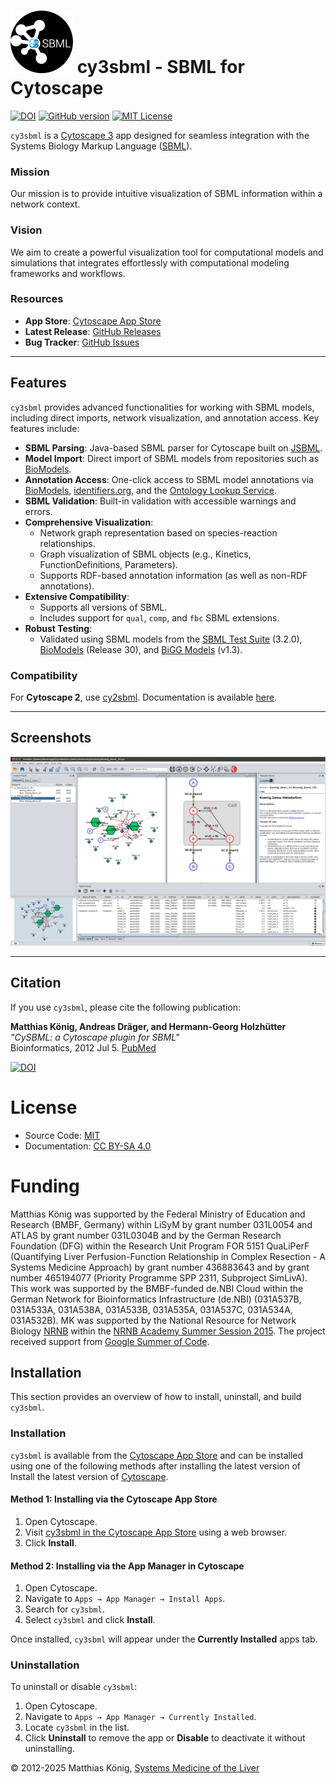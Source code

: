 # ![cy3sbml logo](https://github.com/matthiaskoenig/cy3sbml/raw/develop/docs/images/logo100.png) cy3sbml - SBML for Cytoscape

[![DOI](https://zenodo.org/badge/5066/matthiaskoenig/cy3sbml.svg)](https://zenodo.org/badge/latestdoi/5066/matthiaskoenig/cy3sbml)
[![GitHub version](https://badge.fury.io/gh/matthiaskoenig%2Fcy3sbml.svg)](https://badge.fury.io/gh/matthiaskoenig%2Fcy3sbml)
[![MIT License](https://img.shields.io/pypi/l/pymetadata.svg)](https://opensource.org/licenses/MIT)

`cy3sbml` is a [Cytoscape 3](http://www.cytoscape.org) app designed for seamless integration with the Systems Biology Markup Language ([SBML](http://www.sbml.org)).

### Mission
Our mission is to provide intuitive visualization of SBML information within a network context.

### Vision
We aim to create a powerful visualization tool for computational models and simulations that integrates effortlessly with computational modeling frameworks and workflows.

### Resources
- **App Store**: [Cytoscape App Store](http://apps.cytoscape.org/apps/cy3sbml)
- **Latest Release**: [GitHub Releases](https://github.com/matthiaskoenig/cy3sbml/releases/latest)
- **Bug Tracker**: [GitHub Issues](https://github.com/matthiaskoenig/cy3sbml/issues)

---

## Features

`cy3sbml` provides advanced functionalities for working with SBML models, including direct imports, network visualization, and annotation access. Key features include:

- **SBML Parsing**: Java-based SBML parser for Cytoscape built on [JSBML](https://github.com/sbmlteam/jsbml).
- **Model Import**: Direct import of SBML models from repositories such as [BioModels](https://www.ebi.ac.uk/biomodels/).
- **Annotation Access**: One-click access to SBML model annotations via [BioModels](https://www.ebi.ac.uk/biomodels/), [identifiers.org](https://identifiers.org/), and the [Ontology Lookup Service](https://www.ebi.ac.uk/ols4/index).
- **SBML Validation**: Built-in validation with accessible warnings and errors.
- **Comprehensive Visualization**:
  - Network graph representation based on species-reaction relationships.
  - Graph visualization of SBML objects (e.g., Kinetics, FunctionDefinitions, Parameters).
  - Supports RDF-based annotation information (as well as non-RDF annotations).
- **Extensive Compatibility**:
  - Supports all versions of SBML.
  - Includes support for `qual`, `comp`, and `fbc` SBML extensions.
- **Robust Testing**:
  - Validated using SBML models from the [SBML Test Suite](https://github.com/sbmlteam/sbml-test-suite) (3.2.0), [BioModels](https://www.ebi.ac.uk/biomodels/) (Release 30), and [BiGG Models](http://bigg.ucsd.edu) (v1.3).

### Compatibility
For **Cytoscape 2**, use [cy2sbml](https://github.com/matthiaskoenig/cy2sbml). Documentation is available [here](http://matthiaskoenig.github.io/cy2sbml/).

---

## Screenshots
![cy3sbml screenshot](https://github.com/matthiaskoenig/cy3sbml/raw/develop/docs/images/screenshot-cy3sbml-0.1.7_01.png)

---

## Citation

If you use `cy3sbml`, please cite the following publication:

**Matthias König, Andreas Dräger, and Hermann-Georg Holzhütter**  
*"CySBML: a Cytoscape plugin for SBML"*  
Bioinformatics, 2012 Jul 5. [PubMed](http://www.ncbi.nlm.nih.gov/pubmed/22772946)

[![DOI](https://zenodo.org/badge/5066/matthiaskoenig/cy3sbml.svg)](https://zenodo.org/badge/latestdoi/5066/matthiaskoenig/cy3sbml)


# License
* Source Code: [MIT](https://opensource.org/license/MIT)
* Documentation: [CC BY-SA 4.0](http://creativecommons.org/licenses/by-sa/4.0/)

# Funding
Matthias König was supported by the Federal Ministry of Education and Research (BMBF, Germany) within LiSyM by grant number 031L0054 and ATLAS by grant number 031L0304B and by the German Research Foundation (DFG) within the Research Unit Program FOR 5151 QuaLiPerF (Quantifying Liver Perfusion-Function Relationship in Complex Resection - A Systems Medicine Approach) by grant number 436883643 and by grant number 465194077 (Priority Programme SPP 2311, Subproject SimLivA). This work was supported by the BMBF-funded de.NBI Cloud within the German Network for Bioinformatics Infrastructure (de.NBI) (031A537B, 031A533A, 031A538A, 031A533B, 031A535A, 031A537C, 031A534A, 031A532B). MK was supported by the National Resource for Network Biology [NRNB](http://nrnb.org) within the [NRNB Academy Summer Session 2015](http://nrnb.org/gsoc.html). The project received support from [Google Summer of Code](https://summerofcode.withgoogle.com/).

## Installation

This section provides an overview of how to install, uninstall, and build `cy3sbml`.

### Installation

`cy3sbml` is available from the [Cytoscape App Store](http://apps.cytoscape.org/apps/cy3sbml) and can be installed using one of the following methods after installing the latest version of Install the latest version of [Cytoscape](http://www.cytoscape.org/).

#### Method 1: Installing via the Cytoscape App Store

1. Open Cytoscape.
2. Visit [cy3sbml in the Cytoscape App Store](http://apps.cytoscape.org/apps/cy3sbml) using a web browser.
3. Click **Install**.

#### Method 2: Installing via the App Manager in Cytoscape

1. Open Cytoscape.
2. Navigate to `Apps → App Manager → Install Apps`.
3. Search for `cy3sbml`.
4. Select `cy3sbml` and click **Install**.

Once installed, `cy3sbml` will appear under the **Currently Installed** apps tab.

### Uninstallation

To uninstall or disable `cy3sbml`:

1. Open Cytoscape.
2. Navigate to `Apps → App Manager → Currently Installed`.
3. Locate `cy3sbml` in the list.
4. Click **Uninstall** to remove the app or **Disable** to deactivate it without uninstalling.

&copy; 2012-2025 Matthias König, [Systems Medicine of the Liver](https://livermetabolism.com)
